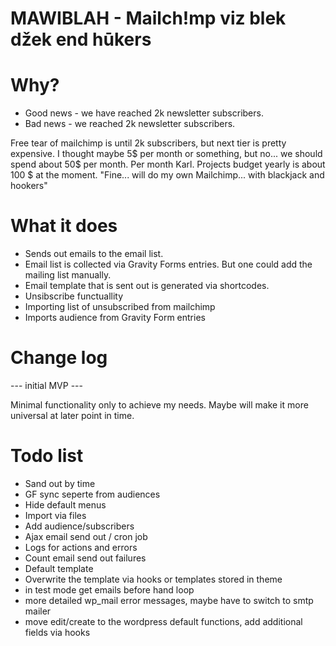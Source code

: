 # MAWIBLAH - Mailch!mp viz blek džek end hūkers
  
# Why?
- Good news - we have reached 2k newsletter subscribers.
- Bad news - we reached 2k newsletter subscribers.

Free tear of mailchimp is until 2k subscribers, but next tier is pretty expensive. 
I thought maybe 5$ per month or something, but no... we should spend about 50$ per month. Per month Karl.
Projects budget yearly is about 100 $ at the moment. 
"Fine... will do my own Mailchimp... with blackjack and hookers"

# What it does
- Sends out emails to the email list.
- Email list is collected via Gravity Forms entries. But one could add the mailing list manually.
- Email template that is sent out is generated via shortcodes. 
- Unsibscribe functuallity
- Importing list of unsubscribed from mailchimp
- Imports audience from Gravity Form entries

# Change log
--- initial MVP ---

Minimal functionality only to achieve my needs. Maybe will make it more universal at later point in time.

# Todo list
- Sand out by time
- GF sync seperte from audiences
- Hide default menus
- Import via files
- Add audience/subscribers
- Ajax email send out / cron job
- Logs for actions and errors
- Count email send out failures
- Default template
- Overwrite the template via hooks or templates stored in theme
- in test mode  get emails before hand loop
- more detailed wp_mail error messages, maybe have to switch to smtp mailer
- move edit/create to the wordpress default functions, add  additional fields via hooks
